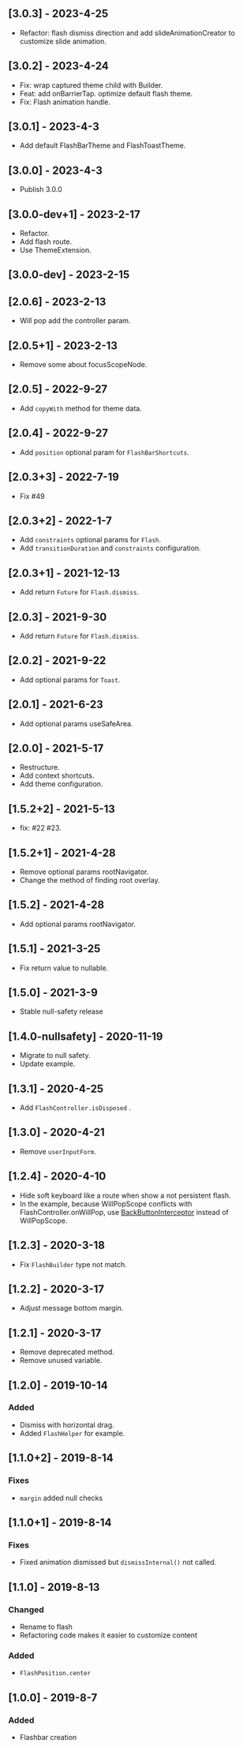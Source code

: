 ## [3.0.3] - 2023-4-25
- Refactor: flash dismiss direction and add slideAnimationCreator to customize slide animation.

## [3.0.2] - 2023-4-24
- Fix: wrap captured theme child with Builder.
- Feat: add onBarrierTap. optimize default flash theme.
- Fix: Flash animation handle.

## [3.0.1] - 2023-4-3
- Add default FlashBarTheme and FlashToastTheme.

## [3.0.0] - 2023-4-3
- Publish 3.0.0

## [3.0.0-dev+1] - 2023-2-17
- Refactor.
- Add flash route.
- Use ThemeExtension.

## [3.0.0-dev] - 2023-2-15

## [2.0.6] - 2023-2-13
- Will pop add the controller param.

## [2.0.5+1] - 2023-2-13
- Remove some about focusScopeNode.

## [2.0.5] - 2022-9-27
- Add `copyWith` method for theme data.

## [2.0.4] - 2022-9-27
- Add `position` optional param for `FlashBarShortcuts`.

## [2.0.3+3] - 2022-7-19
- Fix #49

## [2.0.3+2] - 2022-1-7
- Add `constraints` optional params for `Flash`.
- Add `transitionDuration` and `constraints` configuration.

## [2.0.3+1] - 2021-12-13
- Add return `Future` for `Flash.dismiss`.

## [2.0.3] - 2021-9-30
- Add return `Future` for `Flash.dismiss`.

## [2.0.2] - 2021-9-22
- Add optional params for `Toast`.

## [2.0.1] - 2021-6-23
- Add optional params useSafeArea.

## [2.0.0] - 2021-5-17
- Restructure.
- Add context shortcuts.
- Add theme configuration.

## [1.5.2+2] - 2021-5-13
- fix: #22 #23.

## [1.5.2+1] - 2021-4-28
- Remove optional params rootNavigator.
- Change the method of finding root overlay.

## [1.5.2] - 2021-4-28
- Add optional params rootNavigator.

## [1.5.1] - 2021-3-25
- Fix return value to nullable.

## [1.5.0] - 2021-3-9
- Stable null-safety release

## [1.4.0-nullsafety] - 2020-11-19

- Migrate to null safety.
- Update example.

## [1.3.1] - 2020-4-25

- Add `FlashController.isDisposed` .

## [1.3.0] - 2020-4-21

- Remove `userInputForm`.

## [1.2.4] - 2020-4-10

- Hide soft keyboard like a route when show a not persistent flash.
- In the example, because WillPopScope conflicts with FlashController.onWillPop, use [BackButtonInterceptor](https://pub.dev/packages/back_button_interceptor) instead of WillPopScope.

## [1.2.3] - 2020-3-18

- Fix `FlashBuilder` type not match.

## [1.2.2] - 2020-3-17

- Adjust message bottom margin.

## [1.2.1] - 2020-3-17

- Remove deprecated method.
- Remove unused variable. 

## [1.2.0] - 2019-10-14

### Added
- Dismiss with horizontal drag.
- Added `FlashHelper` for example. 

## [1.1.0+2] - 2019-8-14

### Fixes
- `margin` added null checks 

## [1.1.0+1] - 2019-8-14

### Fixes
- Fixed animation dismissed but `dismissInternal()` not called.

## [1.1.0] - 2019-8-13

### Changed
- Rename to flash
- Refactoring code makes it easier to customize content

### Added
- `FlashPosition.center`

## [1.0.0] - 2019-8-7

### Added
- Flashbar creation
